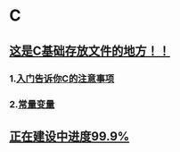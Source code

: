 # C
## [](https://github.com/sujiuer5201314/C/blob/main/%E5%94%AF%E4%BD%A0%E6%9C%80%E4%BA%89%E6%B0%94.jpg)
## [这是C基础存放文件的地方！！](https://github.com/sujiuer5201314/C/tree/main/C%E5%9F%BA%E7%A1%80)
### 1.[入门告诉你C的注意事项](https://github.com/sujiuer5201314/C/tree/main/C%E5%9F%BA%E7%A1%80/1)
### 2.[常量变量](https://github.com/sujiuer5201314/C/tree/main/C%E5%9F%BA%E7%A1%80/2)
## [正在建设中进度99.9%](https://github.com/sujiuer5201314)